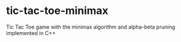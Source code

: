 # tic-tac-toe-minimax
Tic Tac Toe game with the minimax algorithm and alpha-beta pruning implemented in C++
